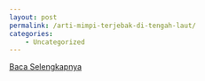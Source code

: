 ```yaml
---
layout: post
permalink: /arti-mimpi-terjebak-di-tengah-laut/
categories:
    - Uncategorized
---
```


[Baca Selengkapnya](/05)